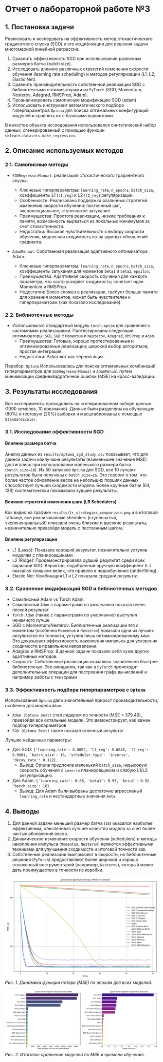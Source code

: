 # Отчет о лабораторной работе №3

## 1. Постановка задачи


Реализовать и исследовать на эффективность метод стохастического градиентного спуска (SGD) и его модификации для решения задачи многомерной линейной регрессии.


1.  Сравнить эффективность SGD при использовании различных размеров батча (batch size).
2.  Исследовать влияние различных стратегий изменения скорости обучения (learning rate scheduling) и методов регуляризации (L1, L2, Elastic Net).
3.  Сравнить производительность собственной реализации SGD с библиотечными оптимизаторами из `PyTorch` (SGD, Momentum, Nesterov, Adagrad, RMSProp, Adam).
4.  Проанализировать самописную модификацию SGD (adam)
5.  Использовать инструмент автоматического подбора гиперпараметров `Optuna` для поиска оптимальных конфигураций моделей и сравнить их с базовыми вариантами.

В качестве объекта исследования использовался синтетический набор данных, сгенерированный с помощью функции `sklearn.datasets.make_regression`.

## 2. Описание используемых методов


### 2.1. Самописные методы

-   `SGDRegressorManual`:  реализация стохастического градиентного спуска.
    -   Ключевые гиперпараметры: `learning_rate`, `n_epochs`, `batch_size`, коэффициенты L1 (`l1_reg`) и L2 (`l2_reg`) регуляризации.
    -   Особенности: Реализована поддержка различных стратегий изменения скорости обучения: постоянный шаг, экспоненциальное, ступенчатое затухание.
    -   Преимущества: Простота реализации, низкие требования к памяти, возможность вырваться из локальных минимумов за счет стохастичности.
    -   Недостатки: Высокая чувствительность к выбору скорости обучения, медленная сходимость из-за шумных обновлений градиента.
    

-   `AdamManual`: Собственная реализация адаптивного оптимизатора Adam.
    -   Ключевые гиперпараметры: `learning_rate`, `n_epochs`, `batch_size`, коэффициенты затухания для моментов `beta1` и `beta2`, `epsilon`.
    -   Преимущества: Адаптивная скорость обучения для каждого параметра, что часто ускоряет сходимость; сочетает идеи Momentum и RMSProp.
    -   Недостатки: Более сложен в реализации, требует больше памяти для хранения моментов, может быть чувствителен к гиперпараметрам (как показало исследование).

### 2.2. Библиотечные методы

-   Использовался стандартный модуль `torch.optim` для сравнения с кастомными реализациями. Протестированы следующие оптимизаторы: `SGD`, `SGD` с `Momentum` и `Nesterov`, `Adagrad`, `RMSProp` и `Adam`.
    -   Преимущества: Готовые, хорошо протестированные и оптимизированные реализации; широкий выбор алгоритмов; простая интеграция.
    -   Недостатки: Работают как черный ящик


Перебор: `Optuna` Использовалась для поиска оптимальных комбинаций гиперпараметров для `SGDRegressorManual` и `AdamManual` путем минимизации среднеквадратичной ошибки (MSE) на кросс-валидации.

## 3. Результаты исследования

Все эксперименты проводились на сгенерированном наборе данных (1000 семплов, 10 признаков). Данные были разделены на обучающую (80%) и тестовую (20%) выборки и масштабированы с помощью `StandardScaler`.

### 3.1. Исследование эффективности SGD

#### Влияние размера батча

Анализ данных из `results/optuna_sgd_study.csv` показывает, что для данной задачи наилучшие результаты (наименьшее значение MSE) достигались при использовании маленького размера батча (`batch_size=16`). Из 50 запусков `Optuna` для SGD, все 10 лучших результатов были получены с `batch_size=16`. Это говорит о том, что более частое обновление весов на небольших порциях данных способствует лучшей сходимости модели. Более крупные батчи (64, 128) систематически показывали худшие результаты.

#### Влияние стратегий изменения шага (LR Schedulers)

Как видно на графике `results/lr_strategies_comparison.png` и в итоговой таблице, все реализованные shedulers (ступенчатый, экспоненциальный) показали очень близкие и высокие результаты, незначительно превзойдя модель с постоянным шагом.

#### Влияние регуляризации

-   L1 (Lasso): Показала хороший результат, незначительно уступив моделям с планировщиками.
-   L2 (Ridge): Продемонстрировала худший результат среди всех вариаций SGD. Вероятно, подобранный вручную коэффициент `0.1` оказался слишком велик, что привело к недообучению (underfitting).
-   Elastic Net: Комбинация L1 и L2 показала средний результат.

### 3.2. Сравнение модификаций SGD и библиотечных методов

-   Самописный Adam vs Torch Adam: 
- Самописный `Adam` с параметрами по умолчанию показал очень плохой результат
- `Torch Adam` (также с параметрами по умолчанию) выступил ненамного лучше.
-   SGD с Momentum/Nesterov: Библиотечные реализации `SGD` с моментом (особенно `Momentum` и `Nesterov`) показали одни из лучших результатов по точности, уступив лишь оптимизированному `Adam`. Это доказывает эффективность накопления импульса для ускорения сходимости в правильном направлении.
-   Adagrad и RMSProp: В данной задаче показали себя хуже других адаптивных методов.
-   Скорость: Собственные реализации оказались значительно быстрее библиотечных. Это ожидаемо, так как в `PyTorch` происходят дополнительные операции для построения графа вычислений и например работы с тензорами

### 3.3. Эффективность подбора гиперпараметров с `Optuna`

Использование `Optuna` дало значительный прирост производительности, особенно для модели `Adam`.

-   `Adam (Optuna Best)` стал лидером по точности (MSE = 379.49), превзойдя все остальные модели. Это  демонстрирует, как важен подбор гиперпараметров 
-   `SGD (Optuna Best)` также показал отличный результат

Лучшие найденные параметры:

-   Для SGD: `{'learning_rate': 0.0052, 'l1_reg': 0.0048, 'l2_reg': 0.0001, 'batch_size': 16, 'scheduler_type': 'inverse', 'decay_rate': 0.122}`.
    -   *Вывод*: Optuna предпочла маленький `batch_size`, невысокую скорость обучения с `inverse` планировщиком и слабую L1/L2 регуляризацию.
-   Для Adam: `{'learning_rate': 0.05, 'beta1': 0.97, 'beta2': 0.92, 'batch_size': 16}`.
    -   *Вывод*: Для Adam были выбраны достаточно агрессивный `learning_rate` и нестандартные значения `beta`.


## 4. Выводы

1.  Для данной задачи меньший размер батча (`16`) оказался наиболее эффективным, обеспечивая лучшее качество модели за счет более частых обновлений весов.
2.  Динамическое изменение скорости обучения (schedulers) и методы накопления импульса (`Momentum`, `Nesterov`) являются эффективными техниками для улучшения сходимости и итоговой точности `SGD`.
3.   Собственные реализации выигрывают в скорости, но библиотечные решения (`PyTorch`) предоставляют более широкий и хорошо отлаженный инструментарий (например, `Nesterov`), который может дать преимущество в точности из коробки.

![Кривые обучения](results/loss_curves.png)
*Рис. 1. Динамика функции потерь (MSE) по эпохам для всех моделей.*

![Сравнение моделей](results/comparison.png)
*Рис. 2. Итоговое сравнение моделей по MSE и времени обучения.* 